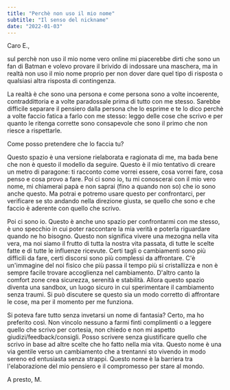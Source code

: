 ```yaml
---
title: "Perchè non uso il mio nome"
subtitle: "Il senso del nickname"
date: "2022-01-03"
---
```


Caro E.,

sul perchè non uso il mio nome vero online mi piacerebbe dirti che sono un fan di Batman e volevo provare il brivido di indossare una maschera, ma in realtà non uso il mio nome proprio per non dover dare quel tipo di risposta o qualsiasi altra risposta di contingenza.

La realtà è che sono una persona e come persona sono a volte incoerente, contraddittoria e a volte paradossale prima di tutto con me stesso. Sarebbe difficile separare il pensiero dalla persona che lo esprime e te lo dico perchè a volte faccio fatica a farlo con me stesso: leggo delle cose che scrivo e per quanto le ritenga corrette sono consapevole che sono il primo che non riesce a rispettarle.

Come posso pretendere che lo faccia tu? 

Questo spazio è una versione rielaborata e ragionata di me, ma bada bene che non è questo il modello da seguire. Questo è il mio tentativo di creare un metro di paragone: ti racconto come vorrei essere, cosa vorrei fare, cosa penso e cosa provo a fare. Poi ci sono io, tu mi conoscerai con il mio vero nome, mi chiamerai papà e non saprai (fino a quando non so) che io sono anche questo. Ma potrai e potremo usare questo per confrontarci, per verificare se sto andando nella direzione giusta, se quello che sono e che faccio è aderente con quello che scrivo.

Poi ci sono io. Questo è anche uno spazio per confrontarmi con me stesso, è uno specchio in cui poter raccontare la mia verità e poterla riguardare quando ne ho bisogno. Questo non significa vivere una mezogna nella vita vera, ma noi siamo il frutto di tutta la nostra vita passata, di tutte le scelte fatte e di tutte le influenze ricevute. Certi tagli o cambiamenti sono più difficili da fare, certi discorsi sono più complessi da affrontare. C'è un'immagine del noi fisico che più passa il tempo più si cristallizza e non è sempre facile trovare accoglienza nel cambiamento. D'altro canto la comfort zone crea sicurezza, serenità e stabilità. Allora questo spazio diventa una sandbox, un luogo sicuro in cui sperimentare il cambiamento senza traumi. Si può discutere se questo sia un modo corretto di affrontare le cose, ma per il momento per me funziona.

Si poteva fare tutto senza invetarsi un nome di fantasia? Certo, ma ho preferito così. Non vincolo nessuno a farmi finti complimenti o a leggere quello che scrivo per cortesia, non chiedo e non mi aspetto giudizi/feedback/consigli. Posso scrivere senza giustificare quello che scrivo in base ad altre scelte che ho fatto nella mia vita. Questo nome è una via gentile verso un cambiamento che a trentanni sto vivendo in modo sereno ed entusiasta senza strappi. Questo nome è la barriera tra l'elaborazione del mio pensiero e il compromesso per stare al mondo.

A presto,
M.
